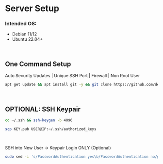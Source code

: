 
# Server Setup

### Intended OS:
- Debian 11/12
- Ubuntu 22.04+
<br />

## One Command Setup
Auto Security Updates | Unique SSH Port | Firewall | Non Root User
```bash
apt get update && apt install git -y && git clone https://github.com/deadplev-ai/Auto-Server-Secure.git && cd Auto-Server-Secure && chmod +x install.sh && ./install.sh
```
<br />

## OPTIONAL: SSH Keypair
```bash
cd ~/.ssh && ssh-keygen -b 4096
```
```bash
scp KEY.pub USER@IP:~/.ssh/authorized_keys
```
<br />

SSH into New User → Keypair Login ONLY (Optional)
```bash
sudo sed -i 's/PasswordAuthentication yes\b/PasswordAuthentication no/gI' /etc/ssh/sshd_config && sudo systemctl restart ssh && echo && echo "***********************" && echo "Security Setup Complete!" && echo "***********************" && echo
```
